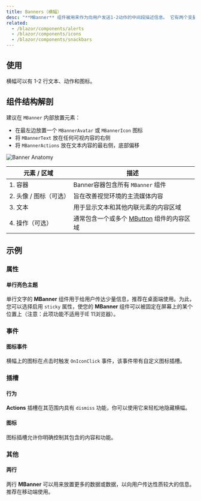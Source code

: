 ```yaml
---
title: Banners（横幅）
desc: "**MBanner** 组件被用来作为向用户发送1-2动作的中间段描述信息。 它有两个变量单行和多行（默认展示多行）。 这些图标可以与您的消息和操作一起使用。" 
related:
  - /blazor/components/alerts
  - /blazor/components/icons
  - /blazor/components/snackbars
---
```


## 使用

横幅可以有 1-2 行文本、动作和图标。

<banners-usage></banners-usage>

## 组件结构解剖

建议在 `MBanner` 内部放置元素：

* 在最左边放置一个 `MBannerAvatar` 或 `MBannerIcon` 图标
* 将 `MBannerText` 放在任何可视内容的右侧
* 将 `MBannerActions` 放在文本内容的最右侧，底部偏移

![Banner Anatomy](http://cdn.masastack.com/stack/doc/masablazor/anatomy/banner-anatomy.png)

| 元素 / 区域 | 描述 |
| - | - |
| 1. 容器 | Banner容器包含所有 `MBanner` 组件 |
| 2. 头像 / 图标（可选） | 旨在改善视觉环境的主流媒体内容 |
| 3. 文本 | 用于显示文本和其他内联元素的内容区域 |
| 4. 操作（可选） |通常包含一个或多个 [MButton](blazor/components/buttons) 组件的内容区域 |

## 示例

### 属性

#### 单行亮色主题

单行文字的 **MBanner** 组件用于给用户传达少量信息，推荐在桌面端使用。为此， 您可以选择启用 `sticky` 属性，使您的 **MBanner**  组件可以被固定在屏幕上的某个位置上（注意：此项功能不适用于IE 11浏览器）。

<masa-example file="Examples.components.banners.SingleLine"></masa-example>

### 事件

#### 图标事件

横幅上的图标在点击时触发 `OnIconClick` 事件，该事件带有自定义图标插槽。

<masa-example file="Examples.components.banners.IconClick"></masa-example>

### 插槽

#### 行为

**Actions** 插槽在其范围内具有 `dismiss` 功能，你可以使用它来轻松地隐藏横幅。

<masa-example file="Examples.components.banners.Actions"></masa-example>

#### 图标

图标插槽允许你明确控制其包含的内容和功能。

<masa-example file="Examples.components.banners.Icon"></masa-example>

### 其他

#### 两行

两行 **MBanner** 可以用来放置更多的数据或数据，以向用户传达性质较大的信息。推荐在移动端使用。

<masa-example file="Examples.components.banners.TwoLine"></masa-example>




